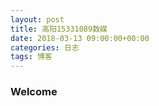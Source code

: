 ```yaml
---
layout: post
title: 高阳15331089数媒
date: 2018-03-13 09:00:00+00:00
categories: 日志
tags: 博客
---
```

### Welcome



